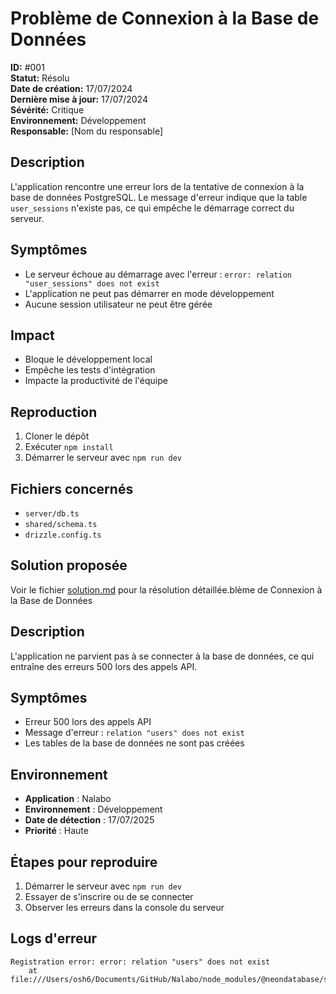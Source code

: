 # Problème de Connexion à la Base de Données

**ID:** #001  
**Statut:** Résolu  
**Date de création:** 17/07/2024  
**Dernière mise à jour:** 17/07/2024  
**Sévérité:** Critique  
**Environnement:** Développement  
**Responsable:** [Nom du responsable]  

## Description

L'application rencontre une erreur lors de la tentative de connexion à la base de données PostgreSQL. Le message d'erreur indique que la table `user_sessions` n'existe pas, ce qui empêche le démarrage correct du serveur.

## Symptômes

- Le serveur échoue au démarrage avec l'erreur : `error: relation "user_sessions" does not exist`
- L'application ne peut pas démarrer en mode développement
- Aucune session utilisateur ne peut être gérée

## Impact

- Bloque le développement local
- Empêche les tests d'intégration
- Impacte la productivité de l'équipe

## Reproduction

1. Cloner le dépôt
2. Exécuter `npm install`
3. Démarrer le serveur avec `npm run dev`

## Fichiers concernés

- `server/db.ts`
- `shared/schema.ts`
- `drizzle.config.ts`

## Solution proposée

Voir le fichier [solution.md](./solution.md) pour la résolution détaillée.blème de Connexion à la Base de Données

## Description

L'application ne parvient pas à se connecter à la base de données, ce qui entraîne des erreurs 500 lors des appels API.

## Symptômes

- Erreur 500 lors des appels API
- Message d'erreur : `relation "users" does not exist`
- Les tables de la base de données ne sont pas créées

## Environnement

- **Application** : Nalabo
- **Environnement** : Développement
- **Date de détection** : 17/07/2025
- **Priorité** : Haute

## Étapes pour reproduire

1. Démarrer le serveur avec `npm run dev`
2. Essayer de s'inscrire ou de se connecter
3. Observer les erreurs dans la console du serveur

## Logs d'erreur

```
Registration error: error: relation "users" does not exist
    at file:///Users/osh6/Documents/GitHub/Nalabo/node_modules/@neondatabase/serverless/index.mjs:1345:74
```
